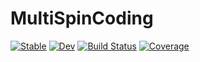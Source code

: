 # MultiSpinCoding

[![Stable](https://img.shields.io/badge/docs-stable-blue.svg)](https://ArrogantGao.github.io/MultiSpinCoding.jl/stable/)
[![Dev](https://img.shields.io/badge/docs-dev-blue.svg)](https://ArrogantGao.github.io/MultiSpinCoding.jl/dev/)
[![Build Status](https://github.com/ArrogantGao/MultiSpinCoding.jl/actions/workflows/CI.yml/badge.svg?branch=main)](https://github.com/ArrogantGao/MultiSpinCoding.jl/actions/workflows/CI.yml?query=branch%3Amain)
[![Coverage](https://codecov.io/gh/ArrogantGao/MultiSpinCoding.jl/branch/main/graph/badge.svg)](https://codecov.io/gh/ArrogantGao/MultiSpinCoding.jl)
